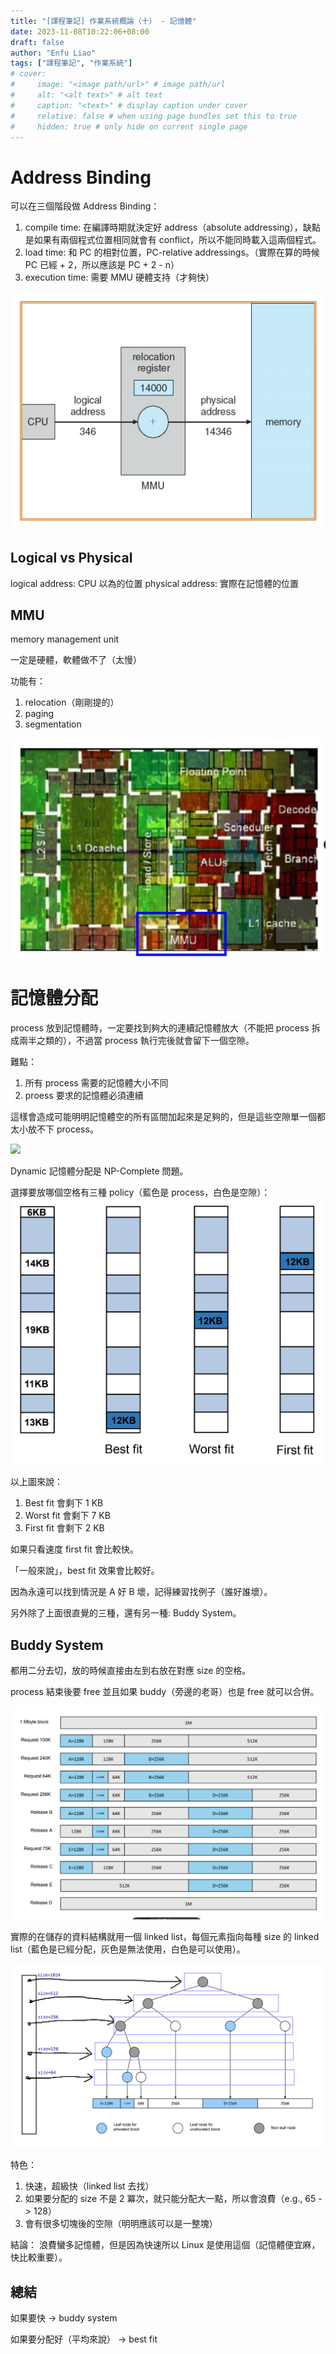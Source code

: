 ```yaml
---
title: "[課程筆記] 作業系統概論（十） - 記憶體"
date: 2023-11-08T10:22:06+08:00
draft: false
author: "Enfu Liao"
tags: ["課程筆記", "作業系統"]
# cover:
#     image: "<image path/url>" # image path/url
#     alt: "<alt text>" # alt text
#     caption: "<text>" # display caption under cover
#     relative: false # when using page bundles set this to true
#     hidden: true # only hide on current single page
---
```


# Address Binding

可以在三個階段做 Address Binding：
1. compile time: 在編譯時期就決定好 address（absolute addressing），缺點是如果有兩個程式位置相同就會有 conflict，所以不能同時載入這兩個程式。
2. load time: 和 PC 的相對位置，PC-relative addressings。（實際在算的時候 PC 已經 + 2，所以應該是 PC + 2 - n）
3. execution time: 需要 MMU 硬體支持（才夠快）

![execution time address binding](./Screenshot%20from%202023-11-08%2010-47-10.png)

## Logical vs Physical

logical address: CPU 以為的位置
physical address: 實際在記憶體的位置

## MMU
memory management unit

一定是硬體，軟體做不了（太慢）

功能有：
1. relocation（剛剛提的）
2. paging
3. segmentation

![](./Screenshot%20from%202023-11-08%2010-49-56.png)



# 記憶體分配

process 放到記憶體時，一定要找到夠大的連續記憶體放大（不能把 process 拆成兩半之類的），不過當 process 執行完後就會留下一個空隙。

難點：
1. 所有 process 需要的記憶體大小不同
1. proess 要求的記憶體必須連續

這樣會造成可能明明記憶體空的所有區間加起來是足夠的，但是這些空隙單一個都太小放不下 process。

![](./continuous%20allocation.png)

Dynamic 記憶體分配是 NP-Complete 問題。

選擇要放哪個空格有三種 policy（藍色是 process，白色是空隙）：
![](./Screenshot%20from%202023-11-08%2010-59-14.png)

以上圖來說：
1. Best fit 會剩下 1 KB
2. Worst fit 會剩下 7 KB
3. First fit 會剩下 2 KB

如果只看速度 first fit 會比較快。

「一般來說」，best fit 效果會比較好。

因為永遠可以找到情況是 A 好 B 壞，記得練習找例子（誰好誰壞）。

另外除了上面很直覺的三種，還有另一種: Buddy System。

## Buddy System
都用二分去切，放的時候直接由左到右放在對應 size 的空格。

process 結束後要 free 並且如果 buddy（旁邊的老哥）也是 free 就可以合併。

![](./Screenshot%20from%202023-11-08%2011-29-31.png)

實際的在儲存的資料結構就用一個 linked list，每個元素指向每種 size 的 linked list（藍色是已經分配，灰色是無法使用，白色是可以使用）。

![](./buddy%20system.png)


特色：
1. 快速，超級快（linked list 去找）
2. 如果要分配的 size 不是 2 冪次，就只能分配大一點，所以會浪費（e.g., 65 -> 128）
3. 會有很多切塊後的空隙（明明應該可以是一整塊）

結論：
浪費蠻多記憶體，但是因為快速所以 Linux 是使用這個（記憶體便宜麻，快比較重要）。

## 總結

如果要快 -> buddy system

如果要分配好（平均來說） -> best fit



